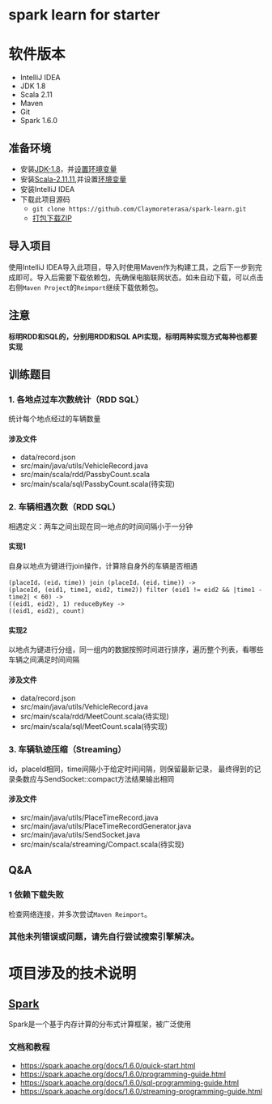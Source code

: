 # spark learn for starter


# 软件版本
- IntelliJ IDEA
- JDK 1.8
- Scala 2.11
- Maven
- Git
- Spark 1.6.0

## 准备环境

- 安装[JDK-1.8](http://www.oracle.com/technetwork/java/javase/downloads/jdk8-downloads-2133151.html)，并[设置环境变量](http://jingyan.baidu.com/article/925f8cb836b26ac0dde0569e.html)
- 安装[Scala-2.11.11](http://www.scala-lang.org/download/2.11.11.html),并设置[环境变量](http://www.runoob.com/scala/scala-install.html)
- 安装IntelliJ IDEA
- 下载此项目源码
  - `git clone https://github.com/Claymoreterasa/spark-learn.git`
  - [打包下载ZIP](https://github.com/Claymoreterasa/spark-learn/archive/master.zip)

## 导入项目

使用IntelliJ IDEA导入此项目，导入时使用Maven作为构建工具，之后下一步到完成即可。导入后需要下载依赖包，先确保电脑联网状态。如未自动下载，可以点击右侧`Maven Project`的`Reimport`继续下载依赖包。

## 注意
<b>标明RDD和SQL的，分别用RDD和SQL API实现，标明两种实现方式每种也都要实现</b>

## 训练题目
### 1. 各地点过车次数统计（RDD SQL）
统计每个地点经过的车辆数量
#### 涉及文件
- data/record.json
- src/main/java/utils/VehicleRecord.java
- src/main/scala/rdd/PassbyCount.scala
- src/main/scala/sql/PassbyCount.scala(待实现)
### 2. 车辆相遇次数（RDD SQL）
相遇定义：两车之间出现在同一地点的时间间隔小于一分钟
#### 实现1
自身以地点为键进行join操作，计算除自身外的车辆是否相遇
```
(placeId，(eid，time)) join (placeId，(eid，time)) ->
(placeId, (eid1, time1, eid2, time2)) filter (eid1 != eid2 && |time1 - time2| < 60) ->
((eid1, eid2), 1) reduceByKey ->
((eid1, eid2), count)
```
#### 实现2
 以地点为键进行分组，同一组内的数据按照时间进行排序，遍历整个列表，看哪些车辆之间满足时间间隔
#### 涉及文件
- data/record.json
- src/main/java/utils/VehicleRecord.java
- src/main/scala/rdd/MeetCount.scala(待实现)
- src/main/scala/sql/MeetCount.scala(待实现)
### 3. 车辆轨迹压缩（Streaming）
id，placeId相同，time间隔小于给定时间间隔，则保留最新记录， 最终得到的记录条数应与SendSocket::compact方法结果输出相同
#### 涉及文件
- src/main/java/utils/PlaceTimeRecord.java
- src/main/java/utils/PlaceTimeRecordGenerator.java
- src/main/java/utils/SendSocket.java
- src/main/scala/streaming/Compact.scala(待实现)
## **Q&A**

### 1 依赖下载失败

检查网络连接，并多次尝试`Maven Reimport`。

### **其他未列错误或问题，请先自行尝试搜索引擎解决。**

# 项目涉及的技术说明

## [Spark](http://spark.apache.org/)

Spark是一个基于内存计算的分布式计算框架，被广泛使用

### 文档和教程

- <https://spark.apache.org/docs/1.6.0/quick-start.html>
- <https://spark.apache.org/docs/1.6.0/programming-guide.html>
- <https://spark.apache.org/docs/1.6.0/sql-programming-guide.html>
- <https://spark.apache.org/docs/1.6.0/streaming-programming-guide.html>
